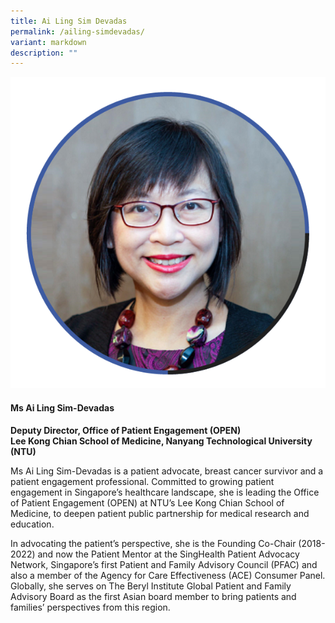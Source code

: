 ```yaml
---
title: Ai Ling Sim Devadas
permalink: /ailing-simdevadas/
variant: markdown
description: ""
---
```

<div class="row">
<div class="col is-3">
<img src="/images/Speakers_AiLingSimDevadas.png">
</div>
<div class="col is-9 speaker-details">
	<h4><b>Ms Ai Ling Sim-Devadas</b></h4>
<b>Deputy Director, Office of Patient Engagement (OPEN)<br>
	Lee Kong Chian School of Medicine, Nanyang Technological University (NTU)</b>
	
<p>Ms Ai Ling Sim-Devadas is a patient advocate, breast cancer survivor and a patient engagement professional. Committed to growing patient engagement in Singapore’s healthcare landscape, she is leading the Office of Patient Engagement (OPEN) at NTU’s Lee Kong Chian School of Medicine, to deepen patient public partnership for medical research and education.<br>

In advocating the patient’s perspective, she is the Founding Co-Chair (2018-2022) and now the Patient Mentor at the SingHealth Patient Advocacy Network, Singapore’s first Patient and Family Advisory Council (PFAC) and also a member of the Agency for Care Effectiveness (ACE) Consumer Panel.  Globally, she serves on The Beryl Institute Global Patient and Family Advisory Board as the first Asian board member to bring patients and families’ perspectives from this region.
</p>
</div>
</div>